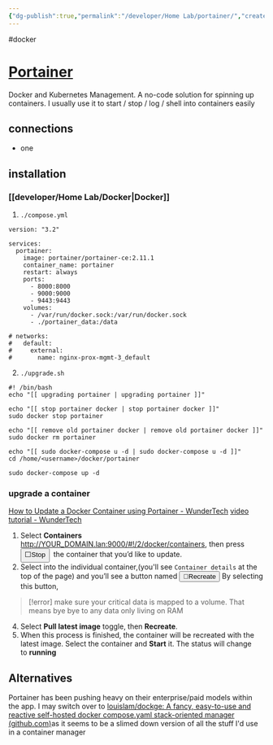 ```yaml
---
{"dg-publish":true,"permalink":"/developer/Home Lab/portainer/","created":"2024-07-09T11:50:23.000-05:00","updated":"2024-07-09T11:50:23.000-05:00"}
---
```


#docker 
# [Portainer](https://www.portainer.io/)
Docker and Kubernetes Management. A no-code solution for spinning up containers. I usually use it to start / stop / log / shell into containers easily

## connections
- one

## installation
### [[developer/Home Lab/Docker\|Docker]]
1. `./compose.yml`
```
version: "3.2"

services:
  portainer:
    image: portainer/portainer-ce:2.11.1
    container_name: portainer
    restart: always
    ports:
      - 8000:8000
      - 9000:9000
      - 9443:9443
    volumes:
      - /var/run/docker.sock:/var/run/docker.sock
      - ./portainer_data:/data

# networks:
#   default:
#     external:
#       name: nginx-prox-mgmt-3_default
```

2. `./upgrade.sh`
```
#! /bin/bash
echo "[[ upgrading portainer | upgrading portainer ]]"

echo "[[ stop portainer docker | stop portainer docker ]]"
sudo docker stop portainer

echo "[[ remove old portainer docker | remove old portainer docker ]]"
sudo docker rm portainer

echo "[[ sudo docker-compose u -d | sudo docker-compose u -d ]]"
cd /home/<username>/docker/portainer

sudo docker-compose up -d
```

### upgrade a container
[How to Update a Docker Container using Portainer - WunderTech](https://www.wundertech.net/how-to-update-a-docker-container-using-portainer/)
[video tutorial - WunderTech](https://www.youtube.com/watch?v=CK9blZF1lFo)
1. Select **Containers** http://YOUR_DOMAIN.lan:9000/#!/2/docker/containers, then press <button>⬜Stop</button>  the container that you’d like to update.
2. Select into the individual container,(you'll see `Container details` at the top of the page) and you’ll see a button named <button>🔄Recreate</button> By selecting this button, 
> [!error] make sure your critical data is mapped to a volume. That means bye bye to any data only living on RAM
4. Select **Pull latest image** toggle, then **Recreate**.
5. When this process is finished, the container will be recreated with the latest image. Select the container and **Start** it. The status will change to **running**
## Alternatives
Portainer has been pushing heavy on their enterprise/paid models within the app. I may switch over to [louislam/dockge: A fancy, easy-to-use and reactive self-hosted docker compose.yaml stack-oriented manager (github.com)](https://github.com/louislam/dockge)as it seems to be a slimed down version of all the stuff I'd use in a container manager